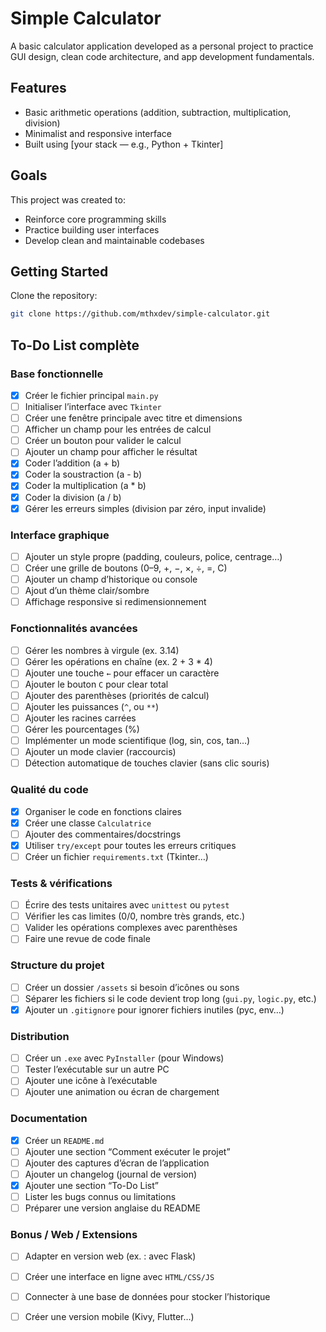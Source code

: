 # Simple Calculator

A basic calculator application developed as a personal project to practice GUI design, clean code architecture, and app development fundamentals.

## Features

- Basic arithmetic operations (addition, subtraction, multiplication, division)
- Minimalist and responsive interface
- Built using [your stack — e.g., Python + Tkinter]

## Goals

This project was created to:
- Reinforce core programming skills
- Practice building user interfaces
- Develop clean and maintainable codebases

## Getting Started

Clone the repository:

```bash
git clone https://github.com/mthxdev/simple-calculator.git
```
## To-Do List complète

### Base fonctionnelle
- [x] Créer le fichier principal `main.py`
- [ ] Initialiser l’interface avec `Tkinter`
- [ ] Créer une fenêtre principale avec titre et dimensions
- [ ] Afficher un champ pour les entrées de calcul
- [ ] Créer un bouton pour valider le calcul
- [ ] Ajouter un champ pour afficher le résultat
- [x] Coder l’addition (a + b)
- [x] Coder la soustraction (a - b)
- [x] Coder la multiplication (a * b)
- [x] Coder la division (a / b)
- [x] Gérer les erreurs simples (division par zéro, input invalide)

### Interface graphique
- [ ] Ajouter un style propre (padding, couleurs, police, centrage…)
- [ ] Créer une grille de boutons (0–9, +, −, ×, ÷, =, C)
- [ ] Ajouter un champ d’historique ou console
- [ ] Ajout d’un thème clair/sombre
- [ ] Affichage responsive si redimensionnement

### Fonctionnalités avancées
- [ ] Gérer les nombres à virgule (ex. 3.14)
- [ ] Gérer les opérations en chaîne (ex. 2 + 3 * 4)
- [ ] Ajouter une touche `←` pour effacer un caractère
- [ ] Ajouter le bouton `C` pour clear total
- [ ] Ajouter des parenthèses (priorités de calcul)
- [ ] Ajouter les puissances (`^`, ou `**`)
- [ ] Ajouter les racines carrées
- [ ] Gérer les pourcentages (%)
- [ ] Implémenter un mode scientifique (log, sin, cos, tan…)
- [ ] Ajouter un mode clavier (raccourcis)
- [ ] Détection automatique de touches clavier (sans clic souris)

### Qualité du code
- [x] Organiser le code en fonctions claires
- [x] Créer une classe `Calculatrice`
- [ ] Ajouter des commentaires/docstrings
- [x] Utiliser `try/except` pour toutes les erreurs critiques
- [ ] Créer un fichier `requirements.txt` (Tkinter…)

### Tests & vérifications
- [ ] Écrire des tests unitaires avec `unittest` ou `pytest`
- [ ] Vérifier les cas limites (0/0, nombre très grands, etc.)
- [ ] Valider les opérations complexes avec parenthèses
- [ ] Faire une revue de code finale

### Structure du projet
- [ ] Créer un dossier `/assets` si besoin d’icônes ou sons
- [ ] Séparer les fichiers si le code devient trop long (`gui.py`, `logic.py`, etc.)
- [x] Ajouter un `.gitignore` pour ignorer fichiers inutiles (pyc, env…)

### Distribution
- [ ] Créer un `.exe` avec `PyInstaller` (pour Windows)
- [ ] Tester l’exécutable sur un autre PC
- [ ] Ajouter une icône à l’exécutable
- [ ] Ajouter une animation ou écran de chargement

### Documentation
- [x] Créer un `README.md`
- [ ] Ajouter une section “Comment exécuter le projet”
- [ ] Ajouter des captures d’écran de l’application
- [ ] Ajouter un changelog (journal de version)
- [x] Ajouter une section “To-Do List”
- [ ] Lister les bugs connus ou limitations
- [ ] Préparer une version anglaise du README

### Bonus / Web / Extensions
- [ ] Adapter en version web (ex. : avec Flask)
- [ ] Créer une interface en ligne avec `HTML/CSS/JS`
- [ ] Connecter à une base de données pour stocker l’historique
- [ ] Créer une version mobile (Kivy, Flutter…)


